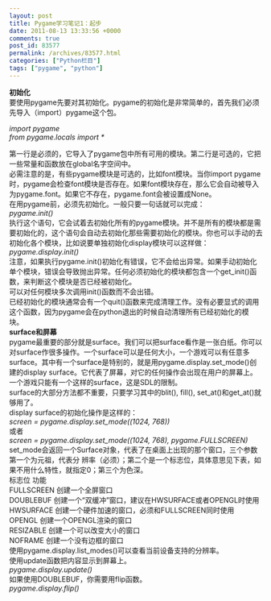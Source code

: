 ```yaml
---
layout: post
title: Pygame学习笔记1：起步
date: 2011-08-13 13:33:56 +0000
comments: true
post_id: 83577
permalink: /archives/83577.html
categories: ["Python栏目"]
tags: ["pygame", "python"]
---
```


<div><strong>初始化</strong></div>

<div>要使用pygame先要对其初始化。pygame的初始化是非常简单的，首先我们必须先导入（import）pygame这个包。</div>

<em>import pygame</em>  
<em>from pygame.locals import *</em>

<div>第一行是必须的，它导入了pygame包中所有可用的模块。第二行是可选的，它把一些常量和函数放在global名字空间中。</div>
<div></div>
<div>必需注意的是，有些pygame模块是可选的，比如font模块。当你import pygame时，pygame会检查font模块是否存在。如果font模块存在，那么它会自动被导入为pygame.font。如果它不存在，pygame.font会被设置成None。</div>
<div></div>
<div>在用pygame前，必须先初始化。一般只要一句话就可以完成：</div>
<div><em>pygame.init()</em></div>
<div>执行这个语句，它会试着去初始化所有的pygame模块。并不是所有的模块都是需要初始化的，这个语句会自动去初始化那些需要初始化的模块。你也可以手动的去初始化各个模块，比如说要单独初始化display模块可以这样做：</div>
<div><em>pygame.display.init()</em></div>
<div>注意，如果执行pygame.init()初始化有错误，它不会给出异常。如果手动初始化单个模块，错误会导致抛出异常。任何必须初始化的模块都包含一个get_init()函数，来判断这个模块是否已经被初始化。</div>
<div>可以对任何模块多次调用init()函数而不会出错。</div>
<div></div>
<div>已经初始化的模块通常会有一个quit()函数来完成清理工作。没有必要显式的调用这个函数，因为pygame会在python退出的时候自动清理所有已经初始化的模块。</div>
<div></div>

<div><strong>surface和屏幕</strong></div>
<div>pygame最重要的部分就是surface。我们可以把surface看作是一张白纸。你可以对surface作很多操作。一个surface可以是任何大小，一个游戏可以有任意多surface。其中有一个surface是特别的，就是用pygame.display.set_mode()创建的display surface。它代表了屏幕，对它的任何操作会出现在用户的屏幕上。一个游戏只能有一个这样的surface，这是SDL的限制。</div>
<div></div>
<div>surface的大部分方法都不重要，只要学习其中的blit(), fill(), set_at()和get_at()就够用了。</div>
<div>display surface的初始化操作是这样的：</div>
<div><em>screen = pygame.display.set_mode((1024, 768))</em></div>
<div>或者</div>
<div><em>screen = pygame.display.set_mode((1024, 768), pygame.FULLSCREEN)</em></div>
<div>set_mode会返回一个Surface对象，代表了在桌面上出现的那个窗口，三个参数第一个为元祖，代表分 辨率（必须）；第二个是一个标志位，具体意思见下表，如果不用什么特性，就指定0；第三个为色深。</div>
<div>标志位 功能</div>
<div>FULLSCREEN 创建一个全屏窗口</div>
<div>DOUBLEBUF 创建一个“双缓冲”窗口，建议在HWSURFACE或者OPENGL时使用</div>
<div>HWSURFACE 创建一个硬件加速的窗口，必须和FULLSCREEN同时使用</div>
<div>OPENGL 创建一个OPENGL渲染的窗口</div>
<div>RESIZABLE 创建一个可以改变大小的窗口</div>
<div>NOFRAME 创建一个没有边框的窗口</div>
<div></div>
<div>使用pygame.display.list_modes()可以查看当前设备支持的分辨率。</div>
<div>使用update函数把内容显示到屏幕上。</div>
<div><em>pygame.display.update()</em></div>
<div>如果使用DOUBLEBUF，你需要用flip函数。</div>
<div><em>pygame.display.flip()</em></div>
<div></div>
